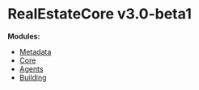 # RealEstateCore v3.0-beta1

**Modules:**
* [Metadata](metadata/)
* [Core](core/)
* [Agents](agents/)
* [Building](building/)
